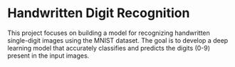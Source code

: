 # Handwritten Digit Recognition

This project focuses on building a model for recognizing handwritten single-digit images using the MNIST dataset. The goal is to develop a deep learning model that accurately classifies and predicts the digits (0-9) present in the input images.
